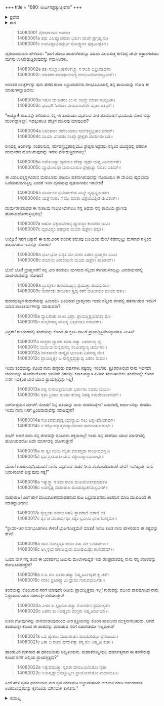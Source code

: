 +++
title = "080: ಅರ್ಜುನಪ್ರತ್ಯುಜ್ಜೀವನಃ"
+++

<details><summary>ಪ್ರವೇಶ</summary>


।।   ಓಂ ಓಂ ನಮೋ ನಾರಾಯಣಾಯ।।   ಶ್ರೀ ವೇದವ್ಯಾಸಾಯ ನಮಃ ।।

ಶ್ರೀ ಕೃಷ್ಣದ್ವೈಪಾಯನ ವೇದವ್ಯಾಸ ವಿರಚಿತ  

**ಶ್ರೀ ಮಹಾಭಾರತ**

**ಅಶ್ವಮೇಧಿಕ ಪರ್ವ**

**ಅಶ್ವಮೇಧಿಕ ಪರ್ವ**

**ಅಧ್ಯಾಯ 80**


</details>

<details><summary>ಸಾರ</summary>

ಮೂರ್ಛೆಯಿಂದ ಎಚ್ಚೆತ್ತ ಬಭ್ರುವಾಹನನು ಶೋಕಿಸುತ್ತಾ ಆಮರಣಾಂತ ಉಪವಾಸವನ್ನು ಕೈಗೊಂಡಿದುದು (1-22).


</details>

> 14080001 ವೈಶಂಪಾಯನ ಉವಾಚ  
14080001a ತಥಾ ವಿಲಪ್ಯೋಪರತಾ ಭರ್ತುಃ ಪಾದೌ ಪ್ರಗೃಹ್ಯ ಸಾ।  
14080001c ಉಪವಿಷ್ಟಾಭವದ್ದೇವೀ ಸೋಚ್ಚ್ವಾಸಂ ಪುತ್ರಮೀಕ್ಷತೀ।।

ವೈಶಂಪಾಯನನು ಹೇಳಿದನು: “ಹಾಗೆ ಪತಿಯ ಪಾದಗಳೆರಡನ್ನೂ ಹಿಡಿದು ವಿಲಪಿಸುತ್ತ ಕುಳಿತಿದ್ದ ದೇವೀ ಚಿತ್ರಾಂಗದೆಯು ಮಗನು ಉಸಿರಾಡುತ್ತಿರುವುದನ್ನು ಗಮನಿಸಿದಳು.

> 14080002a ತತಃ ಸಂಜ್ಞಾಂ ಪುನರ್ಲಬ್ಧ್ವಾ ಸ ರಾಜಾ ಬಭ್ರುವಾಹನಃ।  
14080002c ಮಾತರಂ ತಾಮಥಾಲೋಕ್ಯ ರಣಭೂಮಾವಥಾಬ್ರವೀತ್।।

ಅನಂತರ ಸಂಜ್ಞೆಗಳನ್ನು ಪುನಃ ಪಡೆದ ರಾಜಾ ಬಭ್ರುವಾಹನನು ರಣಭೂಮಿಯಲ್ಲಿ ತನ್ನ ತಾಯಿಯನ್ನು ನೋಡಿ ಈ ಮಾತುಗಳನ್ನಾಡಿದನು:

> 14080003a ಇತೋ ದುಃಖತರಂ ಕಿಂ ನು ಯನ್ಮೇ ಮಾತಾ ಸುಖೈಧಿತಾ।  
14080003c ಭೂಮೌ ನಿಪತಿತಂ ವೀರಮನುಶೇತೇ ಮೃತಂ ಪತಿಮ್।।

“ಅಯ್ಯೋ! ಸುಖವನ್ನೇ ತಿಳಿದಿರುವ ನನ್ನ ಈ ತಾಯಿಯು ಮೃತನಾದ ವೀರ ಪತಿಯೊಡನೆ ಭೂಮಿಯ ಮೇಲೆ ಬಿದ್ದು ಮಲಗಿದ್ದಾಳಲ್ಲಾ! ಇದಕ್ಕಿಂತಲೂ ಹೆಚ್ಚಿನ ದುಃಖವು ಯಾವುದಿದೆ?

> 14080004a ನಿಹಂತಾರಂ ರಣೇಽರೀಣಾಂ ಸರ್ವಶಸ್ತ್ರಭೃತಾಂ ವರಮ್।  
14080004c ಮಯಾ ವಿನಿಹತಂ ಸಂಖ್ಯೇ ಪ್ರೇಕ್ಷತೇ ದುರ್ಮರಂ ಬತ।।

ರಣದಲ್ಲಿ ಅರಿಗಳನ್ನು ಸಂಹರಿಸುವ, ಸರ್ವಶಸ್ತ್ರಭೃತರಲ್ಲಿಯೂ ಶ್ರೇಷ್ಠನಾಗಿದ್ದವನು ನನ್ನಿಂದ ಯುದ್ಧದಲ್ಲಿ ಹತನಾಗಿ ದುರ್ಮರಣ ಹೊಂದಿರುವುದನ್ನು ಇವಳು ನೋಡುತ್ತಿರುವಳಲ್ಲ!

> 14080005a ಅಹೋಽಸ್ಯಾ ಹೃದಯಂ ದೇವ್ಯಾ ದೃಢಂ ಯನ್ನ ವಿದೀರ್ಯತೇ।  
14080005c ವ್ಯೂಢೋರಸ್ಕಂ ಮಹಾಬಾಹುಂ ಪ್ರೇಕ್ಷಂತ್ಯಾ ನಿಹತಂ ಪತಿಮ್।।

ಈ ವಿಶಾಲವಕ್ಷಸ್ಥಳವಿರುವ ಮಹಾಬಾಹು ಪತಿಯು ಹತನಾಗಿರುವುದನ್ನು ನೋಡಿಯೂ ಈ ದೇವಿಯ ಹೃದಯವು ಒಡೆದುಹೋಗುತ್ತಿಲ್ಲ ಎಂದರೆ ಇವಳ ಹೃದಯವು ದೃಢವಾಗಿಯೇ ಇರಬೇಕು!

> 14080006a ದುರ್ಮರಂ ಪುರುಷೇಣೇಹ ಮನ್ಯೇ ಹ್ಯಧ್ವನ್ಯನಾಗತೇ।  
14080006c ಯತ್ರ ನಾಹಂ ನ ಮೇ ಮಾತಾ ವಿಪ್ರಯುಜ್ಯೇತ ಜೀವಿತಾತ್।।

ದುರ್ಮರಣದಂಥಹ ಈ ಸಂಕಟವು ಸಂಭವಿಸಿದಾಗಲೂ ನನ್ನ ಅಥವಾ ನನ್ನ ತಾಯಿಯ ಪ್ರಾಣವು ಹೊರಟುಹೋಗುತ್ತಿಲ್ಲವಲ್ಲ!

> 14080007a ಅಹೋ ಧಿಕ್ಕುರುವೀರಸ್ಯ ಹ್ಯುರಃಸ್ಥಂ ಕಾಂಚನಂ ಭುವಿ।  
14080007c ವ್ಯಪವಿದ್ಧಂ ಹತಸ್ಯೇಹ ಮಯಾ ಪುತ್ರೇಣ ಪಶ್ಯತ।।

ಅಯ್ಯೋ! ನನಗೆ ಧಿಕ್ಕಾರ! ಈ ಕುರುವೀರನ ಕಾಂಚನ ಕವಚವು ಭೂಮಿಯ ಮೇಲೆ ಕೆಡವಲ್ಪಟ್ಟು ಮಗನಾದ ನನ್ನಿಂದ ಹತನಾಗಿರುವ ಇವನನ್ನು ನೋಡಿರಿ!

> 14080008a ಭೋ ಭೋ ಪಶ್ಯತ ಮೇ ವೀರಂ ಪಿತರಂ ಬ್ರಾಹ್ಮಣಾ ಭುವಿ।  
14080008c ಶಯಾನಂ ವೀರಶಯನೇ ಮಯಾ ಪುತ್ರೇಣ ಪಾತಿತಮ್।।

ಭೋ! ಭೋ! ಬ್ರಾಹ್ಮಣರೇ! ನನ್ನ ವೀರ ತಂದೆಯು ಮಗನಾದ ನನ್ನಿಂದ ಕೆಳಗುರುಳಿಸಲ್ಪಟ್ಟು ವೀರಶಯನದಲ್ಲಿ ಮಲಗಿರುವುದನ್ನು ನೋಡಿರಿ!

> 14080009a ಬ್ರಾಹ್ಮಣಾಃ ಕುರುಮುಖ್ಯಸ್ಯ ಪ್ರಯುಕ್ತಾ ಹಯಸಾರಿಣಃ।  
14080009c ಕುರ್ವಂತು ಶಾಂತಿಕಾಂ ತ್ವದ್ಯ ರಣೇ ಯೋಽಯಂ ಮಯಾ ಹತಃ।।

ಕುರುಮುಖ್ಯನ ಕುದುರೆಯನ್ನು ಹಿಂಬಾಲಿಸಿ ಬಂದಿರುವ ಬ್ರಾಹ್ಮಣರು ಇಂದು ನನ್ನಿಂದ ರಣದಲ್ಲಿ ಹತನಾಗಿರುವ ಇವನಿಗೆ ಯಾವ ಶಾಂತಿಕರ್ಮಗಳನ್ನು ಮಾಡುವರು?

> 14080010a ವ್ಯಾದಿಶಂತು ಚ ಕಿಂ ವಿಪ್ರಾಃ ಪ್ರಾಯಶ್ಚಿತ್ತಮಿಹಾದ್ಯ ಮೇ।  
14080010c ಸುನೃಶಂಸಸ್ಯ ಪಾಪಸ್ಯ ಪಿತೃಹಂತೂ ರಣಾಜಿರೇ।।

ವಿಪ್ರರೇ! ರಣರಂಗದಲ್ಲಿ ತಂದೆಯನ್ನು ಕೊಂದ ಈ ಕ್ರೂರಿ ಪಾಪಿಗೆ ಪ್ರಾಯಶ್ಚಿತ್ತವೇನನ್ನಾದರೂ ವಿದಿಸಿರಿ!

> 14080011a ದುಶ್ಚರಾ ದ್ವಾದಶ ಸಮಾ ಹತ್ವಾ ಪಿತರಮದ್ಯ ವೈ।  
14080011c ಮಮೇಹ ಸುನೃಶಂಸಸ್ಯ ಸಂವೀತಸ್ಯಾಸ್ಯ ಚರ್ಮಣಾ।।  
14080012a ಶಿರಃಕಪಾಲೇ ಚಾಸ್ಯೈವ ಭುಂಜತಃ ಪಿತುರದ್ಯ ಮೇ।  
14080012c ಪ್ರಾಯಶ್ಚಿತ್ತಂ ಹಿ ನಾಸ್ತ್ಯನ್ಯದ್ಧತ್ವಾದ್ಯ ಪಿತರಂ ಮಮ।।

ಇಂದು ತಂದೆಯನ್ನು ಕೊಂದ ನಾನು ಹನ್ನೆರಡು ವರ್ಷಗಳು ಕಷ್ಟದಲ್ಲಿ ಇರಬೇಕು. ಕ್ರೂರನಾಗಿರುವ ನಾನು ಇವನದೇ ಚರ್ಮವನ್ನು ಹೊದೆದುಕೊಂಡು ಇವನದೇ ಶಿರವನ್ನು ಕಪಾಲವನ್ನಾಗಿ ಹಿಡಿದು ಸಂಚರಿಸಬೇಕು. ತಂದೆಯನ್ನೇ ಕೊಂದ ನನಗೆ ಇದಕ್ಕಿಂತ ಬೇರೆ ಯಾವ ಪ್ರಾಯಶ್ಚಿತ್ತವೂ ಇಲ್ಲ!

> 14080013a ಪಶ್ಯ ನಾಗೋತ್ತಮಸುತೇ ಭರ್ತಾರಂ ನಿಹತಂ ಮಯಾ।  
14080013c ಕೃತಂ ಪ್ರಿಯಂ ಮಯಾ ತೇಽದ್ಯ ನಿಹತ್ಯ ಸಮರೇಽರ್ಜುನಮ್।।

ನಾಗೋತ್ತಮನ ಮಗಳೇ! ನೋಡು! ನಿನ್ನ ಪತಿಯನ್ನು ನಾನು ಸಂಹರಿಸಿದ್ದೇನೆ! ಸಮರದಲ್ಲಿ ಅರ್ಜುನನನ್ನು ಸಂಹರಿಸಿ ಇಂದು ನಾನು ನಿನಗೆ ಪ್ರಿಯವಾದುದನ್ನು ಮಾಡಿದ್ದೇನೆ!

> 14080014a ಸೋಽಹಮಪ್ಯದ್ಯ ಯಾಸ್ಯಾಮಿ ಗತಿಂ ಪಿತೃನಿಷೇವಿತಾಮ್।  
14080014c ನ ಶಕ್ನೋಮ್ಯಾತ್ಮನಾತ್ಮಾನಮಹಂ ಧಾರಯಿತುಂ ಶುಭೇ।।

ಶುಭೇ! ಆದರೆ ನಾನು ನನ್ನ ಜೀವವನ್ನೇ ಧರಿಸಿರಲು ಶಕ್ಯನಾಗಿಲ್ಲ! ಇಂದು ನನ್ನ ತಂದೆಯು ಯಾವ ಮಾರ್ಗದಲ್ಲಿ ಹೋಗಿರುವನೋ ಅದೇ ಮಾರ್ಗದಲ್ಲಿ ಹೋಗುತ್ತೇನೆ!

> 14080015a ಸಾ ತ್ವಂ ಮಯಿ ಮೃತೇ ಮಾತಸ್ತಥಾ ಗಾಂಡೀವಧನ್ವನಿ।  
14080015c ಭವ ಪ್ರೀತಿಮತೀ ದೇವಿ ಸತ್ಯೇನಾತ್ಮಾನಮಾಲಭೇ।।

ಮಾತಾ! ಗಾಂಡೀವಧನ್ವಿಯೊಡನೆ ನಾನೂ ಮೃತನಾದ ನಂತರ ನೀನು ಸಂತೋಷದಿಂದಿರು! ದೇವಿ! ಇವನಿಲ್ಲದೇ ನಾನು ಬದುಕಿರಲಾರೆ ಎನ್ನುವುದು ಸತ್ಯ!”

> 14080016a ಇತ್ಯುಕ್ತ್ವಾ ಸ ತದಾ ರಾಜಾ ದುಃಖಶೋಕಸಮಾಹತಃ।  
14080016c ಉಪಸ್ಪೃಶ್ಯ ಮಹಾರಾಜ ದುಃಖಾದ್ವಚನಮಬ್ರವೀತ್।।

ಮಹಾರಾಜ! ಹೀಗೆ ಹೇಳಿ ದುಃಖಶೋಕಸಮಾಹತನಾದ ರಾಜ ಬಭ್ರುವಾಹನನು ಆಚಮನ ಮಾಡಿ ದುಃಖದಿಂದ ಈ ಮಾತನ್ನಾಡಿದನು:

> 14080017a ಶೃಣ್ವಂತು ಸರ್ವಭೂತಾನಿ ಸ್ಥಾವರಾಣಿ ಚರಾಣಿ ಚ।  
14080017c ತ್ವಂ ಚ ಮಾತರ್ಯಥಾ ಸತ್ಯಂ ಬ್ರವೀಮಿ ಭುಜಗೋತ್ತಮೇ।।

“ಸ್ಥಾವರ-ಚರ ಸರ್ವಭೂತಗಳೂ ಕೇಳಿರಿ! ಭುಜಗೋತ್ತಮೇ! ಮಾತಾ! ನೀನೂ ಕೂಡ ನಾನು ಹೇಳಲಿರುವ ಈ ಸತ್ಯವನ್ನು ಕೇಳು!

> 14080018a ಯದಿ ನೋತ್ತಿಷ್ಠತಿ ಜಯಃ ಪಿತಾ ಮೇ ಭರತರ್ಷಭಃ।  
14080018c ಅಸ್ಮಿನ್ನೇವ ರಣೋದ್ದೇಶೇ ಶೋಷಯಿಷ್ಯೇ ಕಲೇವರಮ್।।

ಒಂದು ವೇಳೆ ನನ್ನ ತಂದೆ ಈ ಭರತರ್ಷಭ ಜಯನು ಮೇಲೇಳದಿದ್ದರೆ ಇದೇ ರಣಪ್ರದೇಶದಲ್ಲಿ ನಾನು ನನ್ನ ಶರೀರವನ್ನು ಶೋಷಿಸಿಬಿಡುತ್ತೇನೆ!

> 14080019a ನ ಹಿ ಮೇ ಪಿತರಂ ಹತ್ವಾ ನಿಷ್ಕೃತಿರ್ವಿದ್ಯತೇ ಕ್ವ ಚಿತ್।  
14080019c ನರಕಂ ಪ್ರತಿಪತ್ಸ್ಯಾಮಿ ಧ್ರುವಂ ಗುರುವಧಾರ್ದಿತಃ।।

ತಂದೆಯನ್ನು ಕೊಂದಿರುವ ನನಗೆ ಯಾವುದೇ ರೀತಿಯ ಪ್ರಾಯಶ್ಚಿತ್ತವೂ ಇಲ್ಲ! ಗುರುವನ್ನು ವಧಿಸಿದ ಪಾಪಮಾಡಿದ ನಾನು ನಿಶ್ಚಯವಾಗಿಯೂ ನರಕವನ್ನೇ ಪಡೆಯುತ್ತೇನೆ!

> 14080020a ವೀರಂ ಹಿ ಕ್ಷತ್ರಿಯಂ ಹತ್ವಾ ಗೋಶತೇನ ಪ್ರಮುಚ್ಯತೇ।  
14080020c ಪಿತರಂ ತು ನಿಹತ್ಯೈವಂ ದುಸ್ತರಾ ನಿಷ್ಕೃತಿರ್ಮಯಾ।।

ನೂರು ಗೋವುಗಳನ್ನು ದಾನಮಾಡುವುದರಿಂದ ವೀರ ಕ್ಷತ್ರಿಯನನ್ನು ಕೊಂದ ಪಾಪದಿಂದ ಮುಕ್ತನಾಗಬಹುದು. ಆದರೆ ತಂದೆಯನ್ನೇ ಕೊಂದ ಈ ಪಾಪವನ್ನು ಮಾಡಿರುವ ನನಗೆ ಬಿಡುಗಡೆಯೇ ಇಲ್ಲವಾಗಿದೆ!

> 14080021a ಏಷ ಹ್ಯೇಕೋ ಮಹಾತೇಜಾಃ ಪಾಂಡುಪುತ್ರೋ ಧನಂಜಯಃ।  
14080021c ಪಿತಾ ಚ ಮಮ ಧರ್ಮಾತ್ಮಾ ತಸ್ಯ ಮೇ ನಿಷ್ಕೃತಿಃ ಕುತಃ।।

ಪಾಂಡುವಿನ ಮಗನಾದ ಈ ಧನಂಜಯನು ಅದ್ವಿತೀಯನು. ಮಹಾತೇಜಸ್ವಿಯು. ಧರ್ಮಾತ್ಮನಾದ ಈ ತಂದೆಯನ್ನು ಕೊಂದ ನನಗೆ ಎಲ್ಲಿಯ ಪ್ರಾಯಶ್ಚಿತ್ತವು?”

> 14080022a ಇತ್ಯೇವಮುಕ್ತ್ವಾ ನೃಪತೇ ಧನಂಜಯಸುತೋ ನೃಪಃ।  
14080022c ಉಪಸ್ಪೃಶ್ಯಾಭವತ್ತೂಷ್ಣೀಂ ಪ್ರಾಯೋಪೇತೋ ಮಹಾಮತಿಃ।।

ಹೀಗೆ ಹೇಳಿ ನೃಪತಿ ಧನಂಜಯನ ಮಗ ನೃಪ ಮಹಾಮತಿ ಬಭ್ರುವಾಹನನು ಆಚಮನ ಮಾಡಿ ಆಮರಣಾಂತ ಉಪವಾಸವ್ರತವನ್ನು ಕೈಗೊಂಡು ಮೌನವಾಗಿ ಕುಳಿತನು.”


<details><summary>ಸಮಾಪ್ತಿ</summary>

ಇತಿ ಶ್ರೀಮಹಾಭಾರತೇ ಅಶ್ವಮೇಧಿಕಪರ್ವಣಿ ಅರ್ಜುನಪ್ರತ್ಯುಜ್ಜೀವನೇ ಆಶೀತಿತಮೋಽಧ್ಯಾಯಃ।।  
ಇದು ಶ್ರೀಮಹಾಭಾರತದಲ್ಲಿ ಅಶ್ವಮೇಧಿಕಪರ್ವದಲ್ಲಿ ಅರ್ಜುನಪ್ರತ್ಯುಜ್ಜೀವನ ಎನ್ನುವ ಎಂಭತ್ತನೇ ಅಧ್ಯಾಯವು.

</details>



